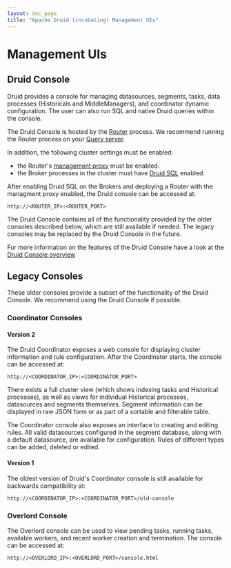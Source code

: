 ```yaml
---
layout: doc_page
title: "Apache Druid (incubating) Management UIs"
---
```


<!--
  ~ Licensed to the Apache Software Foundation (ASF) under one
  ~ or more contributor license agreements.  See the NOTICE file
  ~ distributed with this work for additional information
  ~ regarding copyright ownership.  The ASF licenses this file
  ~ to you under the Apache License, Version 2.0 (the
  ~ "License"); you may not use this file except in compliance
  ~ with the License.  You may obtain a copy of the License at
  ~
  ~   http://www.apache.org/licenses/LICENSE-2.0
  ~
  ~ Unless required by applicable law or agreed to in writing,
  ~ software distributed under the License is distributed on an
  ~ "AS IS" BASIS, WITHOUT WARRANTIES OR CONDITIONS OF ANY
  ~ KIND, either express or implied.  See the License for the
  ~ specific language governing permissions and limitations
  ~ under the License.
  -->

# Management UIs

## Druid Console

Druid provides a console for managing datasources, segments, tasks, data processes (Historicals and MiddleManagers), and coordinator dynamic configuration. The user can also run SQL and native Druid queries within the console.

The Druid Console is hosted by the [Router](../development/router.html) process. We recommend running the Router process on your [Query server](../design/processes.html).

In addition, the following cluster settings must be enabled:

- the Router's [management proxy](../development/router.html#enabling-the-management-proxy) must be enabled.
- the Broker processes in the cluster must have [Druid SQL](../querying/sql.html) enabled.

After enabling Druid SQL on the Brokers and deploying a Router with the managment proxy enabled, the Druid console can be accessed at:

```
http://<ROUTER_IP>:<ROUTER_PORT>
```

The Druid Console contains all of the functionality provided by the older consoles described below, which are still available if needed. The legacy consoles may be replaced by the Druid Console in the future.

For more information on the features of the Druid Console have a look at the [Druid Console overview](./druid-console.html)

## Legacy Consoles

These older consoles provide a subset of the functionality of the Druid Console. We recommend using the Druid Console if possible.

### Coordinator Consoles

#### Version 2

The Druid Coordinator exposes a web console for displaying cluster information and rule configuration. After the Coordinator starts, the console can be accessed at:

```
http://<COORDINATOR_IP>:<COORDINATOR_PORT>
```

There exists a full cluster view (which shows indexing tasks and Historical processes), as well as views for individual Historical processes, datasources and segments themselves. Segment information can be displayed in raw JSON form or as part of a sortable and filterable table.

The Coordinator console also exposes an interface to creating and editing rules. All valid datasources configured in the segment database, along with a default datasource, are available for configuration. Rules of different types can be added, deleted or edited.

#### Version 1

The oldest version of Druid's Coordinator console is still available for backwards compatibility at:

```
http://<COORDINATOR_IP>:<COORDINATOR_PORT>/old-console
```

### Overlord Console

The Overlord console can be used to view pending tasks, running tasks, available workers, and recent worker creation and termination. The console can be accessed at:

```
http://<OVERLORD_IP>:<OVERLORD_PORT>/console.html
```
